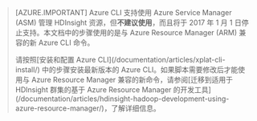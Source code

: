 > [AZURE.IMPORTANT]
Azure CLI 支持使用 Azure Service Manager (ASM) 管理 HDInsight 资源，但**不建议使用**，而且将于 2017 年 1 月 1 日停止支持。本文档中的步骤使用的是与 Azure Resource Manager (ARM) 兼容的新 Azure CLI 命令。
><p> 
><p>请按照[安装和配置 Azure CLI](/documentation/articles/xplat-cli-install/) 中的步骤安装最新版本的 Azure CLI。如果脚本需要修改后才能使用与 Azure Resource Manager 兼容的新命令，请参阅[迁移到适用于 HDInsight 群集的基于 Azure Resource Manager 的开发工具](/documentation/articles/hdinsight-hadoop-development-using-azure-resource-manager/)，了解详细信息。
> 
>

<!---HONumber=Mooncake_0213_2017-->